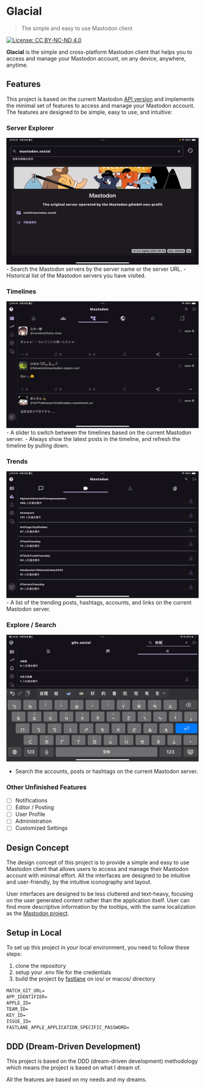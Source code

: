 # Glacial

> The simple and easy to use Mastodon client

[![License: CC BY-NC-ND 4.0][0]][1]

**Glacial** is the simple and cross-platform Mastodon client that helps you to access and manage
your Mastodon account, on any device, anywhere, anytime.

## Features

This project is based on the current Mastodon [API version][2] and implements the minimal set of
features to access and manage your Mastodon account. The features are designed to be simple,
easy to use, and intuitive:

### Server Explorer

<img src="images/mastodon_server_explorer.png" alt="Mastodon Server Explorer" />
- Search the Mastodon servers by the server name or the server URL.
- Historical list of the Mastodon servers you have visited.

### Timelines

<img src="images/federal_timeline.png" alt="Federal Timeline" />
- A slider to switch between the timelines based on the current Mastodon server.
- Always show the latest posts in the timeline, and refresh the timeline by pulling down.

### Trends

<img src="images/trends_hashtag.png" alt="Trends Hashtag" />
- A list of the trending posts, hashtags, accounts, and links on the current Mastodon server.

### Explore / Search

<img src="images/search.png" alt="Search" />

- Search the accounts, posts or hashtags on the current Mastodon server.

### Other Unfinished Features

- [ ] Notifications
- [ ] Editor / Posting
- [ ] User Profile
- [ ] Administration
- [ ] Customized Settings

## Design Concept

The design concept of this project is to provide a simple and easy to use Mastodon client that
allows users to access and manage their Mastodon account with minimal effort. All the interfaces
are designed to be intuitive and user-friendly, by the intuitive iconography and layout.

User interfaces are designed to be less cluttered and text-heavy, focusing on the user generated
content rather than the application itself. User can find more descriptive information by the
tooltips, with the same localization as the [Mastodon project][3].

## Setup in Local

To set up this project in your local environment, you need to follow these steps:

1. clone the repository
2. setup your .env file for the credentials
3. build the project by [fastlane][4] on ios/ or macos/ directory

```.env
MATCH_GIT_URL=
APP_IDENTIFIER=
APPLE_ID=
TEAM_ID=
KEY_ID=
ISSUE_ID=
FASTLANE_APPLE_APPLICATION_SPECIFIC_PASSWORD=
```

## DDD (Dream-Driven Development)

This project is based on the DDD (dream-driven development) methodology which means the project
is based on what I dream of.

All the features are based on my needs and my dreams.

[0]: https://img.shields.io/badge/License-CC_BY--NC--ND_4.0-lightgrey.svg
[1]: https://creativecommons.org/licenses/by-nc-nd/4.0/
[2]: https://github.com/cmj0121/mastodon_openapi
[3]: https://github.com/mastodon/mastodon/tree/main/app/javascript/mastodon/locales
[4]: https://fastlane.tools/
